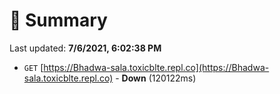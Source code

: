 # 📖 Summary
Last updated: **7/6/2021, 6:02:38 PM**

- `GET` [https://Bhadwa-sala.toxicblte.repl.co](https://Bhadwa-sala.toxicblte.repl.co) - **Down** (120122ms)
